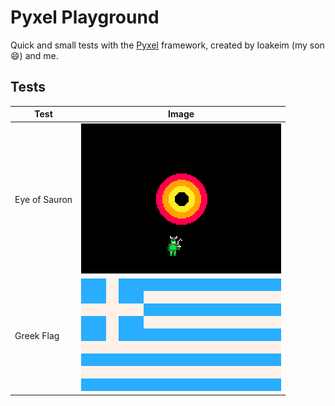 # Pyxel Playground

Quick and small tests with the [Pyxel](https://github.com/kitao/pyxel) framework, created by Ioakeim (my son :smile:) and me.



## Tests

| Test | Image |
|------|-------|
| Eye of Sauron | ![Eye of Sauron][eye_of_sauron] |
| Greek Flag | ![Greek Flag][greek_flag] |

[eye_of_sauron]: https://github.com/gedimitr/pyxel_playground/blob/master/screenshots/01_eye_of_sauron.png
[greek_flag]: https://github.com/gedimitr/pyxel_playground/blob/master/screenshots/02_greek_flag.png
